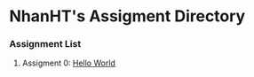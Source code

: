 # NhanHT's Assigment Directory

### Assignment List

1. Assigment 0: [Hello World](https://github.com/FASTTRACKSE/FFSE1703.JavaCore/blob/master/Assignments/NhanHT/Hello%20word/src/Helloword.java)
